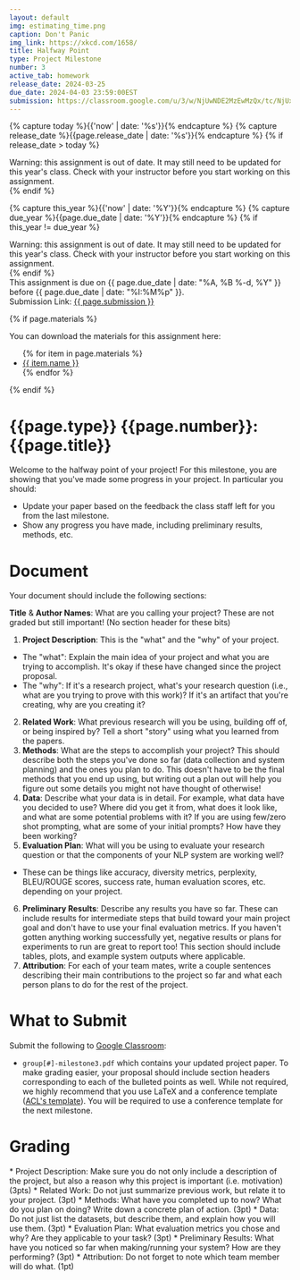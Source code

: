 ```yaml
---
layout: default
img: estimating_time.png
caption: Don't Panic
img_link: https://xkcd.com/1658/
title: Halfway Point
type: Project Milestone
number: 3
active_tab: homework
release_date: 2024-03-25
due_date: 2024-04-03 23:59:00EST
submission: https://classroom.google.com/u/3/w/NjUwNDE2MzEwMzQx/tc/NjUxMjcyNDAwOTIx
---
```


<!-- Check whether the assignment is ready to release -->
{% capture today %}{{'now' | date: '%s'}}{% endcapture %}
{% capture release_date %}{{page.release_date | date: '%s'}}{% endcapture %}
{% if release_date > today %} 
<div class="alert alert-danger">
Warning: this assignment is out of date.  It may still need to be updated for this year's class.  Check with your instructor before you start working on this assignment.
</div>
{% endif %}
<!-- End of check whether the assignment is up to date -->


<!-- Check whether the assignment is up to date -->
{% capture this_year %}{{'now' | date: '%Y'}}{% endcapture %}
{% capture due_year %}{{page.due_date | date: '%Y'}}{% endcapture %}
{% if this_year != due_year %} 
<div class="alert alert-danger">
Warning: this assignment is out of date.  It may still need to be updated for this year's class.  Check with your instructor before you start working on this assignment.
</div>
{% endif %}
<!-- End of check whether the assignment is up to date -->


<div class="alert alert-info">
This assignment is due on {{ page.due_date | date: "%A, %B %-d, %Y" }} before {{ page.due_date | date: "%I:%M%p" }}. 
<br>Submission Link: <a href="{{page.submission}}">{{ page.submission }}</a>

</div>

{% if page.materials %}
<div class="alert alert-info">
You can download the materials for this assignment here:
<ul>
{% for item in page.materials %}
<li><a href="{{item.url}}">{{ item.name }}</a></li>
{% endfor %}
</ul>
</div>
{% endif %}


{{page.type}} {{page.number}}: {{page.title}}
=============================================================

Welcome to the halfway point of your project!
For this milestone, you are showing that you've made some progress in your project. In particular you should: 
* Update your paper based on the feedback the class staff left for you from the last milestone.
* Show any progress you have made, including preliminary results, methods, etc.



# Document

Your document should include the following sections:

__Title__ & __Author Names__: What are you calling your project? These are not graded but still important! (No section header for these bits)
1. __Project Description__: This is the "what" and the "why" of your project. 
 * The "what": Explain the main idea of your project and what you are trying to accomplish. It's okay if these have changed since the project proposal.
 * The "why": If it's a research project, what's your research question (i.e., what are you trying to prove with this work)? If it's an artifact that you're creating, why are you creating it?
2. __Related Work__: What previous research will you be using, building off of, or being inspired by? Tell a short "story" using what you learned from the papers.
3. __Methods__: What are the steps to accomplish your project? This should describe both the steps you've done so far (data collection and system planning) and the ones you plan to do. This doesn't have to be the final methods that you end up using, but writing out a plan out will help you figure out some details you might not have thought of otherwise!
4. __Data__: Describe what your data is in detail. For example, what data have you decided to use? Where did you get it from, what does it look like, and what are some potential problems with it? If you are using few/zero shot prompting, what are some of your initial prompts? How have they been working?
5. __Evaluation Plan__: What will you be using to evaluate your research question or that the components of your NLP system are working well? 
  * These can be things like accuracy, diversity metrics, perplexity, BLEU/ROUGE scores, success rate, human evaluation scores, etc. depending on your project.
6. __Preliminary Results__: Describe any results you have so far. These can include results for intermediate steps that build toward your main project goal and don't have to use your final evaluation metrics. If you haven't gotten anything working successfully yet, negative results or plans for experiments to run are great to report too! This section should include tables, plots, and example system outputs where applicable.
7. __Attribution__: For each of your team mates, write a couple sentences describing their main contributions to the project so far and what each person plans to do for the rest of the project.

# What to Submit
Submit the following to [Google Classroom]({{page.submission}}):
* `group[#]-milestone3.pdf` which contains your updated project paper. To make grading easier, your proposal should include section headers corresponding to each of the bulleted points as well. While not required, we highly recommend that you use LaTeX and a conference template ([ACL's template](https://github.com/acl-org/acl-style-files)). You will be required to use a conference template for the next milestone.

# Grading
<div class="alert alert-warning" markdown="1">
* Project Description: Make sure you do not only include a description of the project, but also a reason why this project is important (i.e. motivation) (3pts)
* Related Work: Do not just summarize previous work, but relate it to your project. (3pt)
* Methods: What have you completed up to now? What do you plan on doing? Write down a concrete plan of action. (3pt)
* Data: Do not just list the datasets, but describe them, and explain how you will use them. (3pt)
* Evaluation Plan: What evaluation metrics you chose and why? Are they applicable to your task? (3pt)
* Preliminary Results: What have you noticed so far when making/running your system? How are they performing? (3pt)
* Attribution: Do not forget to note which team member will do what. (1pt)
</div>
